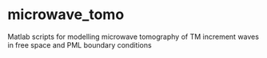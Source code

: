 # microwave_tomo

Matlab scripts for modelling microwave tomography of TM increment waves in free space and PML boundary conditions
